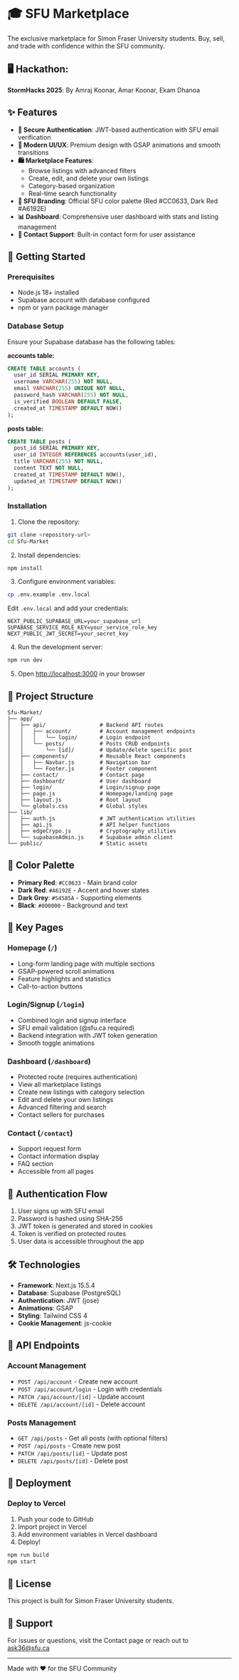 # 🎓 SFU Marketplace

The exclusive marketplace for Simon Fraser University students. Buy, sell, and trade with confidence within the SFU community.

## 🖥️ Hackathon:
**StormHacks 2025**: By Amraj Koonar, Amar Koonar, Ekam Dhanoa

## ✨ Features

- **🔐 Secure Authentication**: JWT-based authentication with SFU email verification
- **📱 Modern UI/UX**: Premium design with GSAP animations and smooth transitions
- **🛍️ Marketplace Features**:
  - Browse listings with advanced filters
  - Create, edit, and delete your own listings
  - Category-based organization
  - Real-time search functionality
- **🎨 SFU Branding**: Official SFU color palette (Red #CC0633, Dark Red #A6192E)
- **📊 Dashboard**: Comprehensive user dashboard with stats and listing management
- **💬 Contact Support**: Built-in contact form for user assistance

## 🚀 Getting Started

### Prerequisites

- Node.js 18+ installed
- Supabase account with database configured
- npm or yarn package manager

### Database Setup

Ensure your Supabase database has the following tables:

**accounts table:**
```sql
CREATE TABLE accounts (
  user_id SERIAL PRIMARY KEY,
  username VARCHAR(255) NOT NULL,
  email VARCHAR(255) UNIQUE NOT NULL,
  password_hash VARCHAR(255) NOT NULL,
  is_verified BOOLEAN DEFAULT FALSE,
  created_at TIMESTAMP DEFAULT NOW()
);
```

**posts table:**
```sql
CREATE TABLE posts (
  post_id SERIAL PRIMARY KEY,
  user_id INTEGER REFERENCES accounts(user_id),
  title VARCHAR(255) NOT NULL,
  content TEXT NOT NULL,
  created_at TIMESTAMP DEFAULT NOW(),
  updated_at TIMESTAMP DEFAULT NOW()
);
```

### Installation

1. Clone the repository:
```bash
git clone <repository-url>
cd Sfu-Market
```

2. Install dependencies:
```bash
npm install
```

3. Configure environment variables:
```bash
cp .env.example .env.local
```

Edit `.env.local` and add your credentials:
```env
NEXT_PUBLIC_SUPABASE_URL=your_supabase_url
SUPABASE_SERVICE_ROLE_KEY=your_service_role_key
NEXT_PUBLIC_JWT_SECRET=your_secret_key
```

4. Run the development server:
```bash
npm run dev
```

5. Open [http://localhost:3000](http://localhost:3000) in your browser

## 📁 Project Structure

```
Sfu-Market/
├── app/
│   ├── api/                 # Backend API routes
│   │   ├── account/         # Account management endpoints
│   │   │   └── login/       # Login endpoint
│   │   └── posts/           # Posts CRUD endpoints
│   │       └── [id]/        # Update/delete specific post
│   ├── components/          # Reusable React components
│   │   ├── Navbar.js        # Navigation bar
│   │   └── Footer.js        # Footer component
│   ├── contact/             # Contact page
│   ├── dashboard/           # User dashboard
│   ├── login/               # Login/signup page
│   ├── page.js              # Homepage/landing page
│   ├── layout.js            # Root layout
│   └── globals.css          # Global styles
├── lib/
│   ├── auth.js              # JWT authentication utilities
│   ├── api.js               # API helper functions
│   ├── edgeCrypo.js         # Cryptography utilities
│   └── supabaseAdmin.js     # Supabase admin client
└── public/                  # Static assets
```

## 🎨 Color Palette

- **Primary Red**: `#CC0633` - Main brand color
- **Dark Red**: `#A6192E` - Accent and hover states
- **Dark Grey**: `#54585A` - Supporting elements
- **Black**: `#000000` - Background and text

## 🔑 Key Pages

### Homepage (`/`)
- Long-form landing page with multiple sections
- GSAP-powered scroll animations
- Feature highlights and statistics
- Call-to-action buttons

### Login/Signup (`/login`)
- Combined login and signup interface
- SFU email validation (@sfu.ca required)
- Backend integration with JWT token generation
- Smooth toggle animations

### Dashboard (`/dashboard`)
- Protected route (requires authentication)
- View all marketplace listings
- Create new listings with category selection
- Edit and delete your own listings
- Advanced filtering and search
- Contact sellers for purchases

### Contact (`/contact`)
- Support request form
- Contact information display
- FAQ section
- Accessible from all pages

## 🔐 Authentication Flow

1. User signs up with SFU email
2. Password is hashed using SHA-256
3. JWT token is generated and stored in cookies
4. Token is verified on protected routes
5. User data is accessible throughout the app

## 🛠️ Technologies

- **Framework**: Next.js 15.5.4
- **Database**: Supabase (PostgreSQL)
- **Authentication**: JWT (jose)
- **Animations**: GSAP
- **Styling**: Tailwind CSS 4
- **Cookie Management**: js-cookie

## 📝 API Endpoints

### Account Management
- `POST /api/account` - Create new account
- `POST /api/account/login` - Login with credentials
- `PATCH /api/account/[id]` - Update account
- `DELETE /api/account/[id]` - Delete account

### Posts Management
- `GET /api/posts` - Get all posts (with optional filters)
- `POST /api/posts` - Create new post
- `PATCH /api/posts/[id]` - Update post
- `DELETE /api/posts/[id]` - Delete post

## 🚢 Deployment

### Deploy to Vercel

1. Push your code to GitHub
2. Import project in Vercel
3. Add environment variables in Vercel dashboard
4. Deploy!

```bash
npm run build
npm start
```

## 📄 License

This project is built for Simon Fraser University students.

## 🤝 Support

For issues or questions, visit the Contact page or reach out to ask36@sfu.ca

---

Made with ❤️ for the SFU Community
